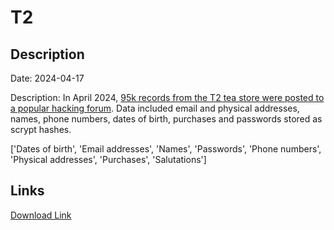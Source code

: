 # T2

## Description

Date: 2024-04-17

Description:
In April 2024, <a href="https://www.cyberdaily.au/security/10446-t2-scalded-by-alleged-data-breach-affecting-more-than-80-000-customers" target="_blank" rel="noopener">95k records from the T2 tea store were posted to a popular hacking forum</a>. Data included email and physical addresses, names, phone numbers, dates of birth, purchases and passwords stored as scrypt hashes.


['Dates of birth', 'Email addresses', 'Names', 'Passwords', 'Phone numbers', 'Physical addresses', 'Purchases', 'Salutations']

## Links

[Download Link](https://link-to.net/1229997/751.166913950785/dynamic/?r=aHR0cHM6Ly93d3cubWVkaWFmaXJlLmNvbS92aWV3LzBiQnlqWGJEaDF4ZXhwZC90MnRlYS5jb20vZmlsZQ==)